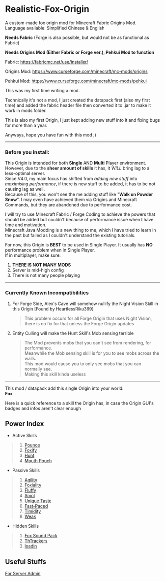 # Realistic-Fox-Origin
A custom-made fox origin mod for Minecraft Fabric Origins Mod.\
Language available: Simplified Chinese & English

**Needs Fabric**
(Forge is also possible, but would not be as functional as Fabric)

**Needs Origins Mod (Either Fabric or Forge ver.), Pehkui Mod to function**

Fabric: https://fabricmc.net/use/installer/

Origins Mod: https://www.curseforge.com/minecraft/mc-mods/origins

Pehkui Mod: https://www.curseforge.com/minecraft/mc-mods/pehkui

This was my first time writing a mod.

Technically it's not a mod, I just created the datapack first (also my first time) and added the fabric header file then converted it to .jar to make it work in mods folder.

This is also my first Origin, I just kept adding new stuff into it and fixing bugs for more than a year.

Anyways, hope you have fun with this mod ;)

---
### Before you install:
This Origin is intended for both **Single** AND **Multi** Player environment.\
However, due to the **sheer amount of skills** it has, it _WILL_ bring lag to a less-optimal server.\
Since V4.0, my main focus has shifted from _adding new stuff_ into _maximising performance_, if there is new stuff to be added, it has to be not causing lag as well.\
Because of this, you won't see the me adding stuff like "**Walk on Powder Snow**". I may even have achieved them via Origins and Minecraft Commands, but they are abandoned due to performance cost.

I will try to use Minecraft Fabric / Forge Coding to achieve the powers that should be added but couldn't because of performance issue when I have time and motivation.\
Minecraft Java Modding is a new thing to me, which I have tried to learn in the past but failed as I couldn't understand the existing tutorials.

For now, this Origin is **BEST** to be used in Single Player. It usually has **NO** performance problem when in Single Player.\
If in multiplayer, make sure:
1. **THERE IS NOT MANY MODS**
2. Server is mid-high config
3. There is not many people playing
---
### Currently Known Incompatibilities
1. For Forge Side, Alex's Cave will somehow nullify the Night Vision Skill in this Origin [Found by HeartlessRiku369]
   > This problem occurs for all Forge Origin that uses Night Vision, there is no fix for that unless the Forge Origin updates
2. Entity Culling will make the Hunt Skill's Mob sensing terrible
   > The Mod prevents mobs that you can't see from rendering, for performance.\
   > Meanwhile the Mob sensing skill is for you to see mobs across the walls.\
   > This mod would cause you to only see mobs that you can normally see.\
   > Making this skill kinda useless

---

This mod / datapack add this single Origin into your world:\
**Fox**

Here is a quick reference to a skill the Origin has, in case the Origin GUI's badges and infos aren't clear enough
## Power Index
* Active Skills
>1. [Pounce](https://github.com/ThDilos/Realistic-Fox-Origin/wiki/Active-Skills#pounce)
>2. [Foxify](https://github.com/ThDilos/Realistic-Fox-Origin/wiki/Active-Skills#foxify)
>3. [Hunt](https://github.com/ThDilos/Realistic-Fox-Origin/wiki/Active-Skills#Hunt)
>4. [Mouth Pouch](https://github.com/ThDilos/Realistic-Fox-Origin/wiki/Active-Skills#Mouth-Pouch)
* Passive Skills
>1. [Agility](https://github.com/ThDilos/Realistic-Fox-Origin/wiki/Passive-Skills#agility)
>2. [Foxiality](https://github.com/ThDilos/Realistic-Fox-Origin/wiki/Passive-Skills#foxiality)
>3. [Fluffy](https://github.com/ThDilos/Realistic-Fox-Origin/wiki/Passive-Skills#fluffy)
>4. [Smol](https://github.com/ThDilos/Realistic-Fox-Origin/wiki/Passive-Skills#smol)
>5. [Unique Taste](https://github.com/ThDilos/Realistic-Fox-Origin/wiki/Passive-Skills#unique-taste)
>6. [Fast-Paced](https://github.com/ThDilos/Realistic-Fox-Origin/wiki/Passive-Skills#fast-paced)
>7. [Timidity](https://github.com/ThDilos/Realistic-Fox-Origin/wiki/Passive-Skills#timidity)
>8. [Weak](https://github.com/ThDilos/Realistic-Fox-Origin/wiki/Passive-Skills#weak)
* Hidden Skills
>1. [Fox Sound Pack](https://github.com/ThDilos/Realistic-Fox-Origin/wiki/Hidden-Skills#fox-sound-pack)
>2. [ThTrackers](https://github.com/ThDilos/Realistic-Fox-Origin/wiki/Hidden-Skills#thtrackers)
>3. [loadin](https://github.com/ThDilos/Realistic-Fox-Origin/wiki/Hidden-Skills#loadin)

## Useful Stuffs
[For Server Admin](https://github.com/ThDilos/Realistic-Fox-Origin/wiki/For-Server-Admins)
